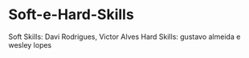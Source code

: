 # Soft-e-Hard-Skills
Soft Skills: Davi Rodrigues, Victor Alves
Hard Skills: gustavo almeida e wesley lopes
